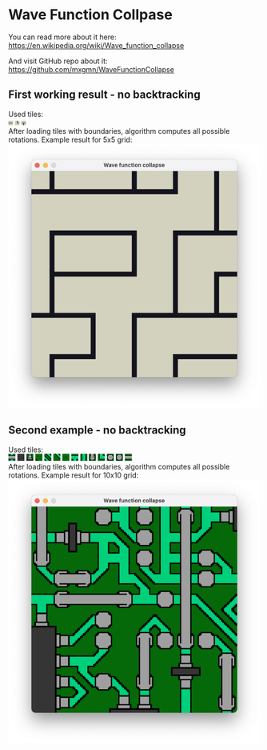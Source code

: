 # Wave Function Collpase
You can read more about it here:
https://en.wikipedia.org/wiki/Wave_function_collapse

And visit GitHub repo about it:
https://github.com/mxgmn/WaveFunctionCollapse

## First working result - no backtracking
Used tiles:  
![Tile0](https://github.com/nowakkuba99/SDL/blob/main/WaveFunctionsCollapse/img/lines/0.png "Tile 0")
![Tile1](https://github.com/nowakkuba99/SDL/blob/main/WaveFunctionsCollapse/img/lines/1.png "Tile 1")
![Tile2](https://github.com/nowakkuba99/SDL/blob/main/WaveFunctionsCollapse/img/lines/2.png "Tile 2")  
After loading tiles with boundaries, algorithm computes all possible rotations. 
Example result for 5x5 grid:
![Result](https://github.com/nowakkuba99/SDL/blob/main/WaveFunctionsCollapse/results/V1%20-%20No%20backtracking/result.png "Result")
## Second example - no backtracking
Used tiles:  
![Tile0](https://github.com/nowakkuba99/SDL/blob/main/WaveFunctionsCollapse/img/Circuit/0.png "Tile 0")
![Tile1](https://github.com/nowakkuba99/SDL/blob/main/WaveFunctionsCollapse/img/Circuit/1.png "Tile 1")
![Tile2](https://github.com/nowakkuba99/SDL/blob/main/WaveFunctionsCollapse/img/Circuit/2.png "Tile 2")
![Tile3](https://github.com/nowakkuba99/SDL/blob/main/WaveFunctionsCollapse/img/Circuit/3.png "Tile 3")
![Tile4](https://github.com/nowakkuba99/SDL/blob/main/WaveFunctionsCollapse/img/Circuit/4.png "Tile 4")
![Tile5](https://github.com/nowakkuba99/SDL/blob/main/WaveFunctionsCollapse/img/Circuit/5.png "Tile 5")
![Tile6](https://github.com/nowakkuba99/SDL/blob/main/WaveFunctionsCollapse/img/Circuit/6.png "Tile 6")
![Tile7](https://github.com/nowakkuba99/SDL/blob/main/WaveFunctionsCollapse/img/Circuit/7.png "Tile 7")
![Tile8](https://github.com/nowakkuba99/SDL/blob/main/WaveFunctionsCollapse/img/Circuit/8.png "Tile 8")
![Tile9](https://github.com/nowakkuba99/SDL/blob/main/WaveFunctionsCollapse/img/Circuit/9.png "Tile 9")
![Tile10](https://github.com/nowakkuba99/SDL/blob/main/WaveFunctionsCollapse/img/Circuit/10.png "Tile 10")
![Tile11](https://github.com/nowakkuba99/SDL/blob/main/WaveFunctionsCollapse/img/Circuit/11.png "Tile 11")
![Tile12](https://github.com/nowakkuba99/SDL/blob/main/WaveFunctionsCollapse/img/Circuit/12.png "Tile 12")
![Tile13](https://github.com/nowakkuba99/SDL/blob/main/WaveFunctionsCollapse/img/Circuit/13.png "Tile 13")  
After loading tiles with boundaries, algorithm computes all possible rotations. 
Example result for 10x10 grid:
![Result](https://github.com/nowakkuba99/SDL/blob/main/WaveFunctionsCollapse/results/V1%20-%20No%20backtracking/circuitResult.png "Result")
